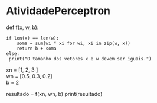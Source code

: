 # AtividadePerceptron


def f(x, w, b):

    if len(x) == len(w):
        soma = sum(wi * xi for wi, xi in zip(w, x))
        return b + soma 
    else:
     print("O tamanho dos vetores x e w devem ser iguais.")


xn = [1, 2, 3 ]  
wn = [0.5, 0.3, 0.2]  
b = 2  

resultado = f(xn, wn, b)
print(resultado)
